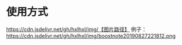 # 使用方式


https://cdn.jsdelivr.net/gh/hxlhxl/img/【图片路径】
例子： https://cdn.jsdelivr.net/gh/hxlhxl/img/boostnote20190827221812.png